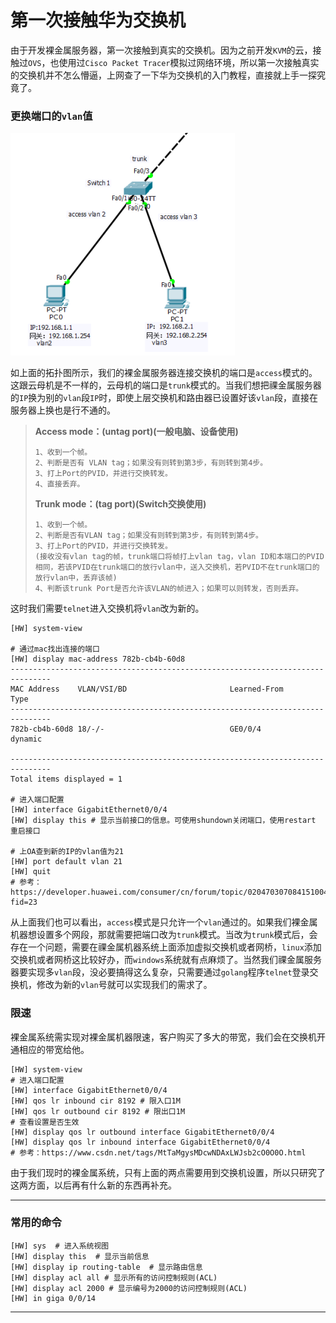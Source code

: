 # 第一次接触华为交换机

由于开发裸金属服务器，第一次接触到真实的交换机。因为之前开发`KVM`的云，接触过`OVS`，也使用过`Cisco Packet Tracer`模拟过网络环境，所以第一次接触真实的交换机并不怎么懵逼，上网查了一下华为交换机的入门教程，直接就上手一探究竟了。

### 更换端口的`vlan`值

![image-20220825092346457](第一次接触华为交换机.assets/image-20220825092346457.png) 

如上面的拓扑图所示，我们的裸金属服务器连接交换机的端口是`access`模式的。这跟云母机是不一样的，云母机的端口是`trunk`模式的。当我们想把祼金属服务器的`IP`换为别的`vlan`段`IP`时，即使上层交换机和路由器已设置好该`vlan`段，直接在服务器上换也是行不通的。

> **Access mode：(untag port)(一般电脑、设备使用)**
>
> ```
> 1、收到一个帧。
> 2、判断是否有 VLAN tag；如果没有则转到第3步，有则转到第4步。
> 3、打上Port的PVID，并进行交换转发。
> 4、直接丢弃。
> ```
> **Trunk mode：(tag port)(Switch交换使用)**
>
> ```
> 1、收到一个帧。
> 2、判断是否有VLAN tag；如果没有则转到第3步，有则转到第4步。
> 3、打上Port的PVID，并进行交换转发。
> (接收没有vlan tag的帧，trunk端口将帧打上vlan tag，vlan ID和本端口的PVID相同，若该PVID在trunk端口的放行vlan中，送入交换机，若PVID不在trunk端口的放行vlan中，丢弃该帧)
> 4、判断该trunk Port是否允许该VLAN的帧进入；如果可以则转发，否则丢弃。
> ```

这时我们需要`telnet`进入交换机将`vlan`改为新的。

```shell
[HW] system-view

# 通过mac找出连接的端口
[HW] display mac-address 782b-cb4b-60d8
-------------------------------------------------------------------------------
MAC Address    VLAN/VSI/BD                       Learned-From        Type
-------------------------------------------------------------------------------
782b-cb4b-60d8 18/-/-                            GE0/0/4             dynamic

-------------------------------------------------------------------------------
Total items displayed = 1

# 进入端口配置
[HW] interface GigabitEthernet0/0/4
[HW] display this # 显示当前接口的信息。可使用shundown关闭端口，使用restart 重启接口

# 上OA查到新的IP的vlan值为21
[HW] port default vlan 21
[HW] quit
# 参考： https://developer.huawei.com/consumer/cn/forum/topic/0204703070841510045?fid=23
```

从上面我们也可以看出，`access`模式是只允许一个`vlan`通过的。如果我们裸金属机器想设置多个网段，那就需要把端口改为`trunk`模式。当改为`trunk`模式后，会存在一个问题，需要在祼金属机器系统上面添加虚拟交换机或者网桥，`linux`添加交换机或者网桥这比较好办，而`windows`系统就有点麻烦了。当然我们祼金属服务器要实现多`vlan`段，没必要搞得这么复杂，只需要通过`golang`程序`telnet`登录交换机，修改为新的`vlan`号就可以实现我们的需求了。

### 限速

裸金属系统需实现对裸金属机器限速，客户购买了多大的带宽，我们会在交换机开通相应的带宽给他。

```shell
[HW] system-view
# 进入端口配置
[HW] interface GigabitEthernet0/0/4
[HW] qos lr inbound cir 8192 # 限入口1M
[HW] qos lr outbound cir 8192 # 限出口1M
# 查看设置是否生效
[HW] display qos lr outbound interface GigabitEthernet0/0/4
[HW] display qos lr inbound interface GigabitEthernet0/0/4
# 参考：https://www.csdn.net/tags/MtTaMgysMDcwNDAxLWJsb2cO0O0O.html
```

由于我们现时的裸金属系统，只有上面的两点需要用到交换机设置，所以只研究了这两方面，以后再有什么新的东西再补充。


---

### 常用的命令

```shell
[HW] sys  # 进入系统视图
[HW] display this  # 显示当前信息
[HW] display ip routing-table  # 显示路由信息
[HW] display acl all # 显示所有的访问控制规则(ACL)
[HW] display acl 2000 # 显示编号为2000的访问控制规则(ACL)
[HW] in giga 0/0/14
```

------


